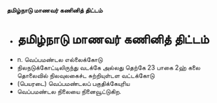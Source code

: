 **தமிழ்நாடு மாணவர் கணினித் திட்டம்**
- # தமிழ்நாடு மாணவர் கணினித் திட்டம்
- n. வெப்பமண்டல எல்லைக்கோடு
- நிலநடுக்கோட்டிலிருந்து வடக்கே அல்லது தெற்கே 23 பாகை 2ஹ் கலை தொலைவில் நிலவுலகைச்ட சுற்றியுள்டள வட்டக்கோடு
- (பெயரடை) வெப்பமண்டலப் பகுதிக்கேயுரிய
- வெப்பமண்டல நிலையை நினைவூட்டுகிற.

